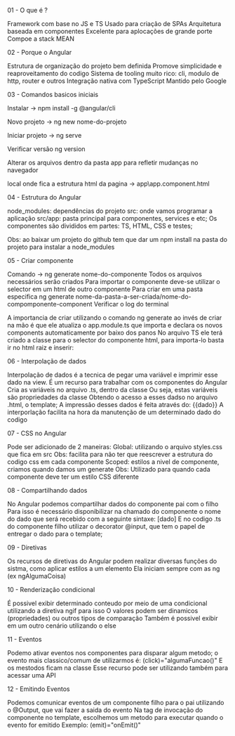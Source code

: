 01 - O que é ? 

Framework com base no JS e TS
Usado para criação de SPAs
Arquitetura baseada em componentes
Excelente para aplocações de grande porte
Compoe a stack MEAN

02 - Porque o Angular

Estrutura de organização do projeto bem definida 
Promove simplicidade e reaproveitamento do codigo
Sistema de tooling muito rico: cli, modulo de http, router e outros
Integração nativa com TypeScript
Mantido pelo Google

03 - Comandos basicos iniciais

Instalar -> npm install -g @angular/cli

Novo projeto -> ng new nome-do-projeto

Iniciar projeto -> ng serve

Verificar versão ng version

Alterar os arquivos dentro da pasta app para refletir mudanças no navegador

local onde fica a estrutura html da pagina -> app\app.component.html 

04 - Estrutura do Angular 

node_modules: dependências do projeto
src: onde vamos programar a aplicação
src/app: pasta principal para componentes, services e etc;
Os componentes são divididos em partes: TS, HTML, CSS e testes;

Obs: ao baixar um projeto do github tem que dar um npm install na pasta do projeto para instalar a node_modules

05 - Criar componente 

Comando -> ng generate nome-do-componente
Todos os arquivos necessários serão criados
Para importar o componente deve-se utilizar o selector em um html de outro componente
Para criar em uma pasta especifica ng generate nome-da-pasta-a-ser-criada/nome-do-compomponente-component
Verificar o log do terminal

A importancia de criar utilizando o comando ng generate ao invés de criar na mão é que 
ele atualiza o app.module.ts que importa e declara os novos components automaticamente por baixo dos panos
No arquivo TS ele terá criado a classe para o selector do componente html, para importa-lo basta ir no html raiz e inserir:
<app-nome-component></app-nome-component>

06 - Interpolação de dados 

Interpolação de dados é a tecnica de pegar uma variável e imprimir esse dado na view.
É um recurso para trabalhar com os componentes do Angular
Cria as variáveis no arquivo .ts, dentro da classe
Ou seja, estas variáveis são propriedades da classe
Obtendo o acesso a esses dadso no arquivo .html, o template;
A impressão desses dados é feita através do: {{dado}}
A interporlação facilita na hora da manutenção de um determinado dado do codigo

07 - CSS no Angular

Pode ser adicionado de 2 maneiras:
Global: utilizando o arquivo styles.css que fica em src
Obs: facilita para não ter que reescrever a estrutura do codigo css em cada componente
Scoped: estilos a nivel de componente, criamos quando damos um generate
Obs: Utilizado para quando cada componente deve ter um estilo CSS diferente 

08 - Compartilhando dados

No Angular podemos compartilhar dados do componente pai com o filho
Para isso é necessário disponibilizar na chamado do componente
o nome do dado que será recebido com a seguinte sintaxe: [dado]
E no codigo .ts do componente filho utilizar o decorator @input, que tem o papel de 
entregar o dado para o template;

09 - Diretivas

Os recursos de diretivas do Angular podem realizar diversas funções do sistma, como aplicar estilos a um elemento
Ela iniciam sempre com as ng (ex ngAlgumaCoisa)

10 - Renderização condicional 

É possivel exibir determinado conteudo por meio de uma condicional utilizando a diretiva ngif para isso
O valores podem ser dinamicos (propriedades) ou outros tipos de comparação
Também é possivel exibir em um outro cenário utilizando o else

11 - Eventos

Podemo ativar eventos nos componentes para disparar algum metodo;
o evento mais classico/comum de utilizarmos é: (click)="algumaFuncao()"
E os mestodos ficam na classe
Esse recurso pode ser utilizando também para acessar uma API

12 - Emitindo Eventos

Podemos comunicar eventos de um componente filho para o pai utilizando o @Output, que vai fazer a saida do evento
Na tag de invocação do componente no template, escolhemos um metodo para executar quando o evento for emitido
Exemplo: (emit)="onEmit()"
